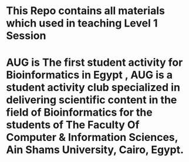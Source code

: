 # This Repo contains all materials which used in teaching Level 1 Session
# AUG is The first student activity for Bioinformatics in Egypt , AUG is a student activity club specialized in delivering scientific content in the field of Bioinformatics for the students of The Faculty Of Computer & Information Sciences, Ain Shams University, Cairo, Egypt.



